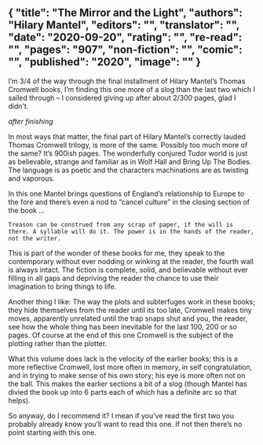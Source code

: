 {
 "title": "The Mirror and the Light",
 "authors": "Hilary Mantel",
 "editors": "",
 "translator": "",
 "date": "2020-09-20",
 "rating": "",
 "re-read": "",
 "pages": "907",
 "non-fiction": "",
 "comic": "",
 "published": "2020",
 "image": ""
}
---

I’m 3/4 of the way through the final installment of Hilary Mantel’s Thomas Cromwell books, I’m finding this one more of a slog than the last two which I sailed through – I considered giving up after about 2/300 pages, glad I didn’t. 

_after finishing_



In most ways that matter, the final part of Hilary Mantel’s correctly lauded Thomas Cromwell trilogy, is more of the same. Possibly too much more of the same? It’s 900ish pages. The wonderfully conjured Tudor world is just as believable, strange and familiar as in Wolf Hall and Bring Up The Bodies. The language is as poetic and the characters machinations are as twisting and vaporous.

In this one Mantel brings questions of England’s relationship to Europe to the fore and there’s even a nod to “cancel culture” in the closing section of the book …

    Treason can be construed from any scrap of paper, if the will is there. A syllable will do it. The power is in the hands of the reader, not the writer.

This is part of the wonder of these books for me, they speak to the contemporary without ever nodding or winking at the reader, the fourth wall is always intact. The fiction is complete, solid, and believable without ever filling in all gaps and depriving the reader the chance to use their imagination to bring things to life.

Another thing I like: The way the plots and subterfuges work in these books; they hide themselves from the reader until its too late, Cromwell makes tiny moves, apparently unrelated until the trap snaps shut and you, the reader, see how the whole thing has been inevitable for the last 100, 200 or so pages. Of course at the end of this one Cromwell is the subject of the plotting rather than the plotter.

What this volume does lack is the velocity of the earlier books; this is a more reflective Cromwell, lost more often in memory, in self congratulation, and in trying to make sense of his own story; his eye is more often not on the ball. This makes the earlier sections a bit of a slog (though Mantel has divied the book up into 6 parts each of which has a definite arc so that helps).

So anyway, do I recommend it? I mean if you’ve read the first two you probably already know you’ll want to read this one. If not then there’s no point starting with this one.
